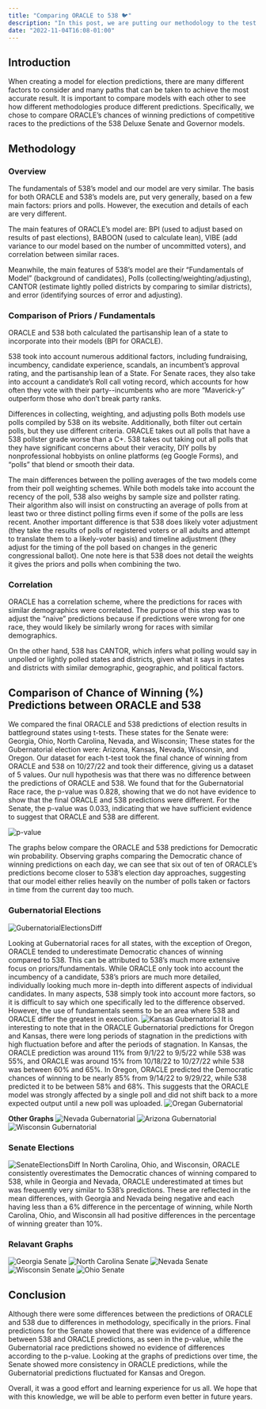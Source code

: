 ```yaml
---
title: "Comparing ORACLE to 538 🐦"
description: "In this post, we are putting our methodology to the test and seeing how a group of high-school students measure up to a multimillion dollar company :)"
date: "2022-11-04T16:08-01:00"
---
```

  
## Introduction

When creating a model for election predictions, there are many different factors to consider and many paths that can be taken to achieve the most accurate result. It is important to compare models with each other to see how different methodologies produce different predictions. Specifically, we chose to compare ORACLE’s chances of winning predictions of competitive races to the predictions of the 538 Deluxe Senate and Governor models. 

## Methodology

### Overview
The fundamentals of 538’s model and our model are very similar. The basis for both ORACLE and 538’s models are, put very generally, based on a few main factors: priors and polls. However, the execution and details of each are very different. 

The main features of ORACLE’s model are: BPI (used to adjust based on results of past elections), BABOON (used to calculate lean), VIBE (add variance to our model based on the number of uncommitted voters), and correlation between similar races. 

Meanwhile, the main features of 538’s model are their “Fundamentals of Model” (background of candidates), Polls (collecting/weighting/adjusting), CANTOR (estimate lightly polled districts by comparing to similar districts), and error (identifying sources of error and adjusting). 

### Comparison of Priors / Fundamentals
ORACLE and 538 both calculated the partisanship lean of a state to incorporate into their models (BPI for ORACLE). 

538 took into account numerous additional factors, including fundraising, incumbency, candidate experience, scandals, an incumbent’s approval rating, and the partisanship lean of a State. For Senate races, they also take into account a candidate’s Roll call voting record, which accounts for how often they vote with their party--incumbents who are more “Maverick-y” outperform those who don’t break party ranks.

Differences in collecting, weighting, and adjusting polls 
Both models use polls compiled by 538 on its website. Additionally, both filter out certain polls, but they use different criteria. ORACLE takes out all polls that have a 538 pollster grade worse than a C+. 538 takes out taking out all polls that they have significant concerns about their veracity, DIY polls by nonprofessional hobbyists on online platforms (eg Google Forms), and “polls” that blend or smooth their data. 

The main differences between the polling averages of the two models come from their poll weighting schemes. While both models take into account the recency of the poll, 538 also weighs by sample size and pollster rating. Their algorithm also will insist on constructing an average of polls from at least two or three distinct polling firms even if some of the polls are less recent. Another important difference is that 538 does likely voter adjustment (they take the results of polls of registered voters or all adults and attempt to translate them to a likely-voter basis) and timeline adjustment (they adjust for the timing of the poll based on changes in the generic congressional ballot). One note here is that 538 does not detail the weights it gives the priors and polls when combining the two.

### Correlation
ORACLE has a correlation scheme, where the predictions for races with similar demographics were correlated. The purpose of this step was to adjust the “naive” predictions because if predictions were wrong for one race, they would likely be similarly wrong for races with similar demographics. 

On the other hand, 538 has CANTOR, which infers what polling would say in unpolled or lightly polled states and districts, given what it says in states and districts with similar demographic, geographic, and political factors. 

## Comparison of Chance of Winning (%) Predictions between ORACLE and 538
We compared the final ORACLE and 538 predictions of election results in battleground states using t-tests. These states for the Senate were: Georgia, Ohio, North Carolina, Nevada, and Wisconsin; These states for the Gubernatorial election were: Arizona, Kansas, Nevada, Wisconsin, and Oregon. Our dataset for each t-test took the final chance of winning from ORACLE and 538 on 10/27/22 and took their difference, giving us a dataset of 5 values. Our null hypothesis was that there was no difference between the predictions of ORACLE and 538. We found that for the Gubernatorial Race race, the p-value was 0.828, showing that we do not have evidence to show that the final ORACLE and 538 predictions were different. For the Senate, the p-value was 0.033, indicating that we have sufficient evidence to suggest that ORACLE and 538 are different. 

![p-value](https://raw.githubusercontent.com/polistat/content-2022/master/blog/assets/15_Screenshot-2022-11-04-131829.png)

The graphs below compare the ORACLE and 538 predictions for Democratic win probability. Observing graphs comparing the Democratic chance of winning predictions on each day, we can see that six out of ten of ORACLE’s predictions become closer to 538’s election day approaches, suggesting that our model either relies heavily on the number of polls taken or factors in time from the current day too much. 

### Gubernatorial Elections
![GubernatorialElectionsDiff](https://raw.githubusercontent.com/polistat/content-2022/master/blog/assets/15_image.png)

Looking at Gubernatorial races for all states, with the exception of Oregon, ORACLE tended to underestimate Democratic chances of winning compared to 538. This can be attributed to 538’s much more extensive focus on priors/fundamentals. While ORACLE only took into account the incumbency of a candidate, 538’s priors are much more detailed, individually looking much more in-depth into different aspects of individual candidates. In many aspects, 538 simply took into account more factors, so it is difficult to say which one specifically led to the difference observed. However, the use of fundamentals seems to be an area where 538 and ORACLE differ the greatest in execution. 
![Kansas Gubernatorial](https://raw.githubusercontent.com/polistat/content-2022/master/blog/assets/15_Kansas-Gubernatorial-Democratic-Chances-of-Winning.png)
It is interesting to note that in the ORACLE Gubernatorial predictions for Oregon and Kansas, there were long periods of stagnation in the predictions with high fluctuation before and after the periods of stagnation. In Kansas, the ORACLE prediction was around 11% from 9/1/22 to 9/5/22 while 538 was 55%, and ORACLE was around 15% from 10/18/22 to 10/27/22 while 538 was between 60% and 65%. In Oregon, ORACLE predicted the Democratic chances of winning to be nearly 85% from 9/14/22 to 9/29/22, while 538 predicted it to be between 58% and 68%. This suggests that the ORACLE model was strongly affected by a single poll and did not shift back to a more expected output until a new poll was uploaded. 
![Oregan Gubernatorial](https://raw.githubusercontent.com/polistat/content-2022/master/blog/assets/15_Oregon-Gubernatorial-Democratic-Chances-of-Winning.png)

**Other Graphs**
![Nevada Gubernatorial](https://raw.githubusercontent.com/polistat/content-2022/master/blog/assets/15_Nevada-Gubernatorial-Democratic-Chances-of-Winning.png)
![Arizona Gubernatorial](https://raw.githubusercontent.com/polistat/content-2022/master/blog/assets/15_Arizona-Gubernatorial-Democratic-Chances-of-Winning.png)
![Wisconsin Gubernatorial](https://raw.githubusercontent.com/polistat/content-2022/master/blog/assets/15_Wisconsin-Gubernatorial-Democratic-Chances-of-Winning.png)

### Senate Elections

![SenateElectionsDiff](https://raw.githubusercontent.com/polistat/content-2022/master/blog/assets/15_image.png)
In North Carolina, Ohio, and Wisconsin, ORACLE consistently overestimates the Democratic chances of winning compared to 538, while in Georgia and Nevada, ORACLE underestimated at times but was frequently very similar to 538’s predictions. These are reflected in the mean differences, with Georgia and Nevada being negative and each having less than a 6% difference in the percentage of winning, while North Carolina, Ohio, and Wisconsin all had positive differences in the percentage of winning greater than 10%. 

### Relavant Graphs
![Georgia Senate](https://raw.githubusercontent.com/polistat/content-2022/master/blog/assets/15_Georgia-Senate-Democratic-Chances-of-Winning.png)
![North Carolina Senate](https://raw.githubusercontent.com/polistat/content-2022/master/blog/assets/15_image.png)
![Nevada Senate](https://raw.githubusercontent.com/polistat/content-2022/master/blog/assets/15_Nevada-Senate-Democratic-Chances-of-Winning-1.png)
![Wisconsin Senate](https://raw.githubusercontent.com/polistat/content-2022/master/blog/assets/15_Wisconsin-Senate-Democratic-Chances-of-Winning.png)
![Ohio Senate](https://raw.githubusercontent.com/polistat/content-2022/master/blog/assets/15_Ohio-Senate-Democratic-Chances-of-Winning.png)

## Conclusion
Although there were some differences between the predictions of ORACLE and 538 due to differences in methodology, specifically in the priors. Final predictions for the Senate showed that there was evidence of a difference between 538 and ORACLE predictions, as seen in the p-value, while the Gubernatorial race predictions showed no evidence of differences according to the p-value. Looking at the graphs of predictions over time, the Senate showed more consistency in ORACLE predictions, while the Gubernatorial predictions fluctuated for Kansas and Oregon. 

Overall, it was a good effort and learning experience for us all. We hope that with this knowledge, we will be able to perform even better in future years.